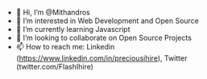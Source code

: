 - 👋 Hi, I’m @Mithandros
- 👀 I’m interested in Web Development and Open Source
- 🌱 I’m currently learning Javascript
- 💞️ I’m looking to collaborate on Open Source Projects
- 📫 How to reach me: Linkedin (https://www.linkedin.com/in/preciousihire), Twitter (twitter.com/FlashIhire)

<!---
Mithandros/Mithandros is a ✨ special ✨ repository because its `README.md` (this file) appears on your GitHub profile.
You can click the Preview link to take a look at your changes.
--->
